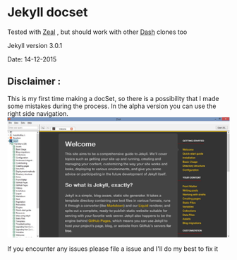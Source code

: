 # Jekyll docset

Tested with [Zeal](https://zealdocs.org/)
, but should work with other [Dash](https://kapeli.com/dash) clones too

Jekyll version 3.0.1

Date:  14-12-2015

## Disclaimer :

This is my first time making a docSet, so there is a possibility that I made some mistakes during the process. In the alpha version you can use the right side navigation.
![Screenshot](/img/zeal_1.jpg?raw=true)

If you encounter any issues please file a issue and I'll do my best to fix it
